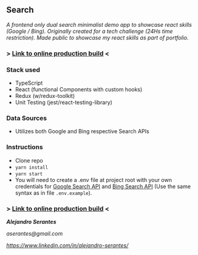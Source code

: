 ## Search

_A frontend only dual search minimalist demo app to showcase react skills (Google / Bing). Originally created for a tech challenge (24Hs time restriction). Made public to showcase my react skills as part of portfolio._

### > [Link to online production build](https://search.aserantes.vercel.app/) <

### Stack used

- TypeScript
- React (functional Components with custom hooks)
- Redux (w/redux-toolkit)
- Unit Testing (jest/react-testing-library)

### Data Sources

- Utilizes both Google and Bing respective Search APIs

### Instructions

- Clone repo
- `yarn install`
- `yarn start`
- You will need to create a .env file at project root with your own credentials for [Google Search API](https://customsearch.googleapis.com/customsearch/v1) and [Bing Search API](https://api.bing.microsoft.com/v7.0/custom/search) (Use the same syntax as in file `.env.example`).

### > [Link to online production build](https://search.aserantes.vercel.app/) <

**_Alejandro Serantes_**

_aserantes@gmail.com_

_https://www.linkedin.com/in/alejandro-serantes/_
